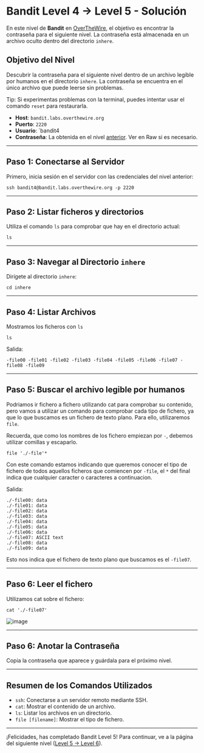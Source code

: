 # Bandit Level 4 -> Level 5 - Solución

En este nivel de **Bandit** en [OverTheWire](https://overthewire.org/wargames/bandit/bandit4.html), el objetivo es encontrar la contraseña para el siguiente nivel. La contraseña está almacenada en un archivo oculto dentro del directorio `inhere`.

## Objetivo del Nivel
Descubrir la contraseña para el siguiente nivel dentro de un archivo legible por humanos en el directorio `inhere`. La contraseña se encuentra en el único archivo que puede leerse sin problemas.

Tip: Si experimentas problemas con la terminal, puedes intentar usar el comando `reset` para restaurarla.

- **Host**: `bandit.labs.overthewire.org`
- **Puerto**: `2220`
- **Usuario**: `bandit4
- **Contraseña**: La obtenida en el nivel [anterior](/Bandit4/Readme.md). Ver en Raw si es necesario. <!-- 2WmrDFRmJIq3IPxneAaMGhap0pFhF3NJ -->

---

## Paso 1: Conectarse al Servidor
Primero, inicia sesión en el servidor con las credenciales del nivel anterior:

```
ssh bandit4@bandit.labs.overthewire.org -p 2220
```

---

## Paso 2: Listar ficheros y directorios
Utiliza el comando `ls` para comprobar que hay en el directorio actual:

```
ls
```

---

## Paso 3: Navegar al Directorio `inhere`
Dirígete al directorio `inhere`:

```
cd inhere
```

---

## Paso 4: Listar Archivos
Mostramos los ficheros con `ls`

```
ls
```

Salida:

```
-file00 -file01 -file02 -file03 -file04 -file05 -file06 -file07 -file08 -file09
```

---

## Paso 5: Buscar el archivo legible por humanos
Podriamos ir fichero a fichero utilizando cat para comprobar su contenido, pero vamos a utilizar un comando para comprobar cada tipo de fichero, ya que lo que buscamos es un fichero de texto plano. Para ello, utilizaremos `file`.

Recuerda, que como los nombres de los fichero empiezan por `-`, debemos utilizar comillas y escaparlo.
```
file './-file'*
```

Con este comando estamos indicando que queremos conocer el tipo de fichero de todos aquellos ficheros que comiencen por `-file`, el `*` del final indica que cualquier caracter o caracteres a continuacion.

Salida:

```
./-file00: data
./-file01: data
./-file02: data
./-file03: data
./-file04: data
./-file05: data
./-file06: data
./-file07: ASCII text
./-file08: data
./-file09: data
```

Esto nos indica que el fichero de texto plano que buscamos es el `-file07`.

---

## Paso 6: Leer el fichero
Utilizamos cat sobre el fichero:

```
cat './-file07'
```

![image](https://github.com/user-attachments/assets/4023fad4-4185-4da9-9b80-ae718b36b900)


---

## Paso 6: Anotar la Contraseña
Copia la contraseña que aparece y guárdala para el próximo nivel.

---

## Resumen de los Comandos Utilizados
* `ssh`: Conectarse a un servidor remoto mediante SSH.
* `cat`: Mostrar el contenido de un archivo.
* `ls`: Listar los archivos en un directorio.
* `file [filename]`: Mostrar el tipo de fichero.
---

¡Felicidades, has completado Bandit Level 5! Para continuar, ve a la página del siguiente nivel ([Level 5 -> Level 6](/Bandit6/Readme.md)).
